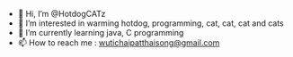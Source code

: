 - 👋 Hi, I’m @HotdogCATz
- 👀 I’m interested in warming hotdog, programming, cat, cat, cat and cats
- 🌱 I’m currently learning java, C programming
- 📫 How to reach me :
wutichaipatthaisong@gmail.com <personal e-mail>

<!---
HotdogCATz/HotdogCATz is a ✨ special ✨ repository because its `README.md` (this file) appears on your GitHub profile.
You can click the Preview link to take a look at your changes.
--->
